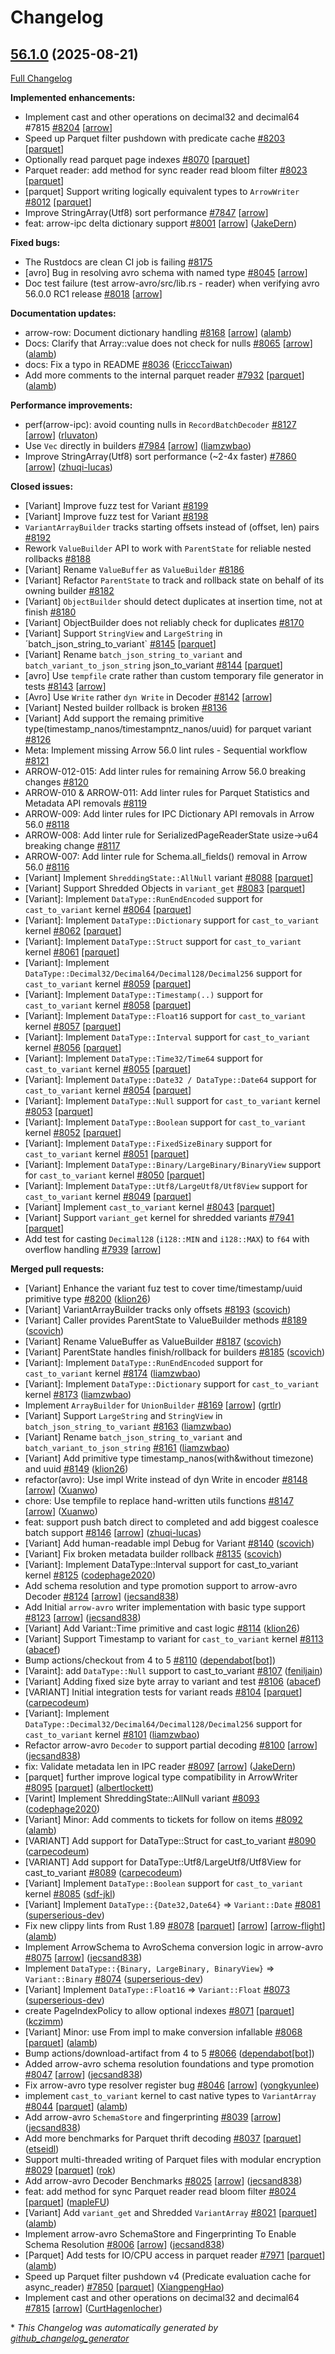 <!---
  Licensed to the Apache Software Foundation (ASF) under one
  or more contributor license agreements.  See the NOTICE file
  distributed with this work for additional information
  regarding copyright ownership.  The ASF licenses this file
  to you under the Apache License, Version 2.0 (the
  "License"); you may not use this file except in compliance
  with the License.  You may obtain a copy of the License at

    http://www.apache.org/licenses/LICENSE-2.0

  Unless required by applicable law or agreed to in writing,
  software distributed under the License is distributed on an
  "AS IS" BASIS, WITHOUT WARRANTIES OR CONDITIONS OF ANY
  KIND, either express or implied.  See the License for the
  specific language governing permissions and limitations
  under the License.
-->

# Changelog

## [56.1.0](https://github.com/apache/arrow-rs/tree/56.1.0) (2025-08-21)

[Full Changelog](https://github.com/apache/arrow-rs/compare/56.0.0...56.1.0)

**Implemented enhancements:**

- Implement cast and other operations on decimal32 and decimal64 \#7815 [\#8204](https://github.com/apache/arrow-rs/issues/8204) [[arrow](https://github.com/apache/arrow-rs/labels/arrow)]
- Speed up Parquet filter pushdown with predicate cache [\#8203](https://github.com/apache/arrow-rs/issues/8203) [[parquet](https://github.com/apache/arrow-rs/labels/parquet)]
- Optionally read parquet page indexes [\#8070](https://github.com/apache/arrow-rs/issues/8070) [[parquet](https://github.com/apache/arrow-rs/labels/parquet)]
- Parquet reader: add method for sync reader read bloom filter [\#8023](https://github.com/apache/arrow-rs/issues/8023) [[parquet](https://github.com/apache/arrow-rs/labels/parquet)]
- \[parquet\] Support writing logically equivalent types  to `ArrowWriter` [\#8012](https://github.com/apache/arrow-rs/issues/8012) [[parquet](https://github.com/apache/arrow-rs/labels/parquet)]
- Improve StringArray\(Utf8\) sort performance [\#7847](https://github.com/apache/arrow-rs/issues/7847) [[arrow](https://github.com/apache/arrow-rs/labels/arrow)]
- feat: arrow-ipc delta dictionary support [\#8001](https://github.com/apache/arrow-rs/pull/8001) [[arrow](https://github.com/apache/arrow-rs/labels/arrow)] ([JakeDern](https://github.com/JakeDern))

**Fixed bugs:**

- The Rustdocs are clean CI job is failing [\#8175](https://github.com/apache/arrow-rs/issues/8175)
- \[avro\] Bug in resolving avro schema with named type [\#8045](https://github.com/apache/arrow-rs/issues/8045) [[arrow](https://github.com/apache/arrow-rs/labels/arrow)]
- Doc test failure \(test arrow-avro/src/lib.rs - reader\) when verifying avro 56.0.0 RC1 release [\#8018](https://github.com/apache/arrow-rs/issues/8018) [[arrow](https://github.com/apache/arrow-rs/labels/arrow)]

**Documentation updates:**

- arrow-row: Document dictionary handling [\#8168](https://github.com/apache/arrow-rs/pull/8168) [[arrow](https://github.com/apache/arrow-rs/labels/arrow)] ([alamb](https://github.com/alamb))
- Docs: Clarify that Array::value does not check for nulls [\#8065](https://github.com/apache/arrow-rs/pull/8065) [[arrow](https://github.com/apache/arrow-rs/labels/arrow)] ([alamb](https://github.com/alamb))
- docs: Fix a  typo in README [\#8036](https://github.com/apache/arrow-rs/pull/8036) ([EricccTaiwan](https://github.com/EricccTaiwan))
- Add more comments to the internal parquet reader [\#7932](https://github.com/apache/arrow-rs/pull/7932) [[parquet](https://github.com/apache/arrow-rs/labels/parquet)] ([alamb](https://github.com/alamb))

**Performance improvements:**

- perf\(arrow-ipc\): avoid counting nulls in `RecordBatchDecoder` [\#8127](https://github.com/apache/arrow-rs/pull/8127) [[arrow](https://github.com/apache/arrow-rs/labels/arrow)] ([rluvaton](https://github.com/rluvaton))
- Use `Vec` directly in builders [\#7984](https://github.com/apache/arrow-rs/pull/7984) [[arrow](https://github.com/apache/arrow-rs/labels/arrow)] ([liamzwbao](https://github.com/liamzwbao))
- Improve StringArray\(Utf8\) sort performance \(~2-4x faster\) [\#7860](https://github.com/apache/arrow-rs/pull/7860) [[arrow](https://github.com/apache/arrow-rs/labels/arrow)] ([zhuqi-lucas](https://github.com/zhuqi-lucas))

**Closed issues:**

- \[Variant\] Improve fuzz test for Variant [\#8199](https://github.com/apache/arrow-rs/issues/8199)
- \[Variant\] Improve fuzz test for Variant [\#8198](https://github.com/apache/arrow-rs/issues/8198)
- `VariantArrayBuilder` tracks starting offsets instead of \(offset, len\) pairs [\#8192](https://github.com/apache/arrow-rs/issues/8192)
- Rework `ValueBuilder` API to work with `ParentState` for reliable nested rollbacks [\#8188](https://github.com/apache/arrow-rs/issues/8188)
- \[Variant\] Rename `ValueBuffer` as `ValueBuilder` [\#8186](https://github.com/apache/arrow-rs/issues/8186)
- \[Variant\] Refactor `ParentState` to track and rollback state on behalf of its owning builder [\#8182](https://github.com/apache/arrow-rs/issues/8182)
- \[Variant\] `ObjectBuilder` should detect duplicates at insertion time, not at finish [\#8180](https://github.com/apache/arrow-rs/issues/8180)
- \[Variant\] ObjectBuilder does not reliably check for duplicates [\#8170](https://github.com/apache/arrow-rs/issues/8170)
- [Variant] Support `StringView` and `LargeString` in ´batch_json_string_to_variant` [\#8145](https://github.com/apache/arrow-rs/issues/8145) [[parquet](https://github.com/apache/arrow-rs/labels/parquet)]
- \[Variant\] Rename `batch_json_string_to_variant` and `batch_variant_to_json_string` json\_to\_variant [\#8144](https://github.com/apache/arrow-rs/issues/8144) [[parquet](https://github.com/apache/arrow-rs/labels/parquet)]
- \[avro\] Use `tempfile` crate rather than custom temporary file generator in tests [\#8143](https://github.com/apache/arrow-rs/issues/8143) [[arrow](https://github.com/apache/arrow-rs/labels/arrow)]
- \[Avro\] Use `Write` rather   `dyn Write` in Decoder [\#8142](https://github.com/apache/arrow-rs/issues/8142) [[arrow](https://github.com/apache/arrow-rs/labels/arrow)]
- \[Variant\] Nested builder rollback is broken [\#8136](https://github.com/apache/arrow-rs/issues/8136)
- \[Variant\] Add support the remaing primitive type\(timestamp\_nanos/timestampntz\_nanos/uuid\) for parquet variant [\#8126](https://github.com/apache/arrow-rs/issues/8126)
- Meta: Implement missing Arrow 56.0 lint rules - Sequential workflow [\#8121](https://github.com/apache/arrow-rs/issues/8121)
- ARROW-012-015: Add linter rules for remaining Arrow 56.0 breaking changes [\#8120](https://github.com/apache/arrow-rs/issues/8120)
- ARROW-010 & ARROW-011: Add linter rules for Parquet Statistics and Metadata API removals [\#8119](https://github.com/apache/arrow-rs/issues/8119)
- ARROW-009: Add linter rules for IPC Dictionary API removals in Arrow 56.0 [\#8118](https://github.com/apache/arrow-rs/issues/8118)
- ARROW-008: Add linter rule for SerializedPageReaderState usize→u64 breaking change [\#8117](https://github.com/apache/arrow-rs/issues/8117)
- ARROW-007: Add linter rule for Schema.all\_fields\(\) removal in Arrow 56.0 [\#8116](https://github.com/apache/arrow-rs/issues/8116)
- \[Variant\] Implement `ShreddingState::AllNull` variant  [\#8088](https://github.com/apache/arrow-rs/issues/8088) [[parquet](https://github.com/apache/arrow-rs/labels/parquet)]
- \[Variant\] Support Shredded Objects in `variant_get` [\#8083](https://github.com/apache/arrow-rs/issues/8083) [[parquet](https://github.com/apache/arrow-rs/labels/parquet)]
- \[Variant\]: Implement `DataType::RunEndEncoded` support for `cast_to_variant` kernel [\#8064](https://github.com/apache/arrow-rs/issues/8064) [[parquet](https://github.com/apache/arrow-rs/labels/parquet)]
- \[Variant\]: Implement `DataType::Dictionary` support for `cast_to_variant` kernel [\#8062](https://github.com/apache/arrow-rs/issues/8062) [[parquet](https://github.com/apache/arrow-rs/labels/parquet)]
- \[Variant\]: Implement `DataType::Struct` support for `cast_to_variant` kernel [\#8061](https://github.com/apache/arrow-rs/issues/8061) [[parquet](https://github.com/apache/arrow-rs/labels/parquet)]
- \[Variant\]: Implement `DataType::Decimal32/Decimal64/Decimal128/Decimal256` support for `cast_to_variant` kernel [\#8059](https://github.com/apache/arrow-rs/issues/8059) [[parquet](https://github.com/apache/arrow-rs/labels/parquet)]
- \[Variant\]: Implement `DataType::Timestamp(..)` support for `cast_to_variant` kernel [\#8058](https://github.com/apache/arrow-rs/issues/8058) [[parquet](https://github.com/apache/arrow-rs/labels/parquet)]
- \[Variant\]: Implement `DataType::Float16` support for `cast_to_variant` kernel [\#8057](https://github.com/apache/arrow-rs/issues/8057) [[parquet](https://github.com/apache/arrow-rs/labels/parquet)]
- \[Variant\]: Implement `DataType::Interval` support for `cast_to_variant` kernel [\#8056](https://github.com/apache/arrow-rs/issues/8056) [[parquet](https://github.com/apache/arrow-rs/labels/parquet)]
- \[Variant\]: Implement `DataType::Time32/Time64` support for `cast_to_variant` kernel [\#8055](https://github.com/apache/arrow-rs/issues/8055) [[parquet](https://github.com/apache/arrow-rs/labels/parquet)]
- \[Variant\]: Implement `DataType::Date32 / DataType::Date64` support for `cast_to_variant` kernel [\#8054](https://github.com/apache/arrow-rs/issues/8054) [[parquet](https://github.com/apache/arrow-rs/labels/parquet)]
- \[Variant\]: Implement `DataType::Null` support for `cast_to_variant` kernel [\#8053](https://github.com/apache/arrow-rs/issues/8053) [[parquet](https://github.com/apache/arrow-rs/labels/parquet)]
- \[Variant\]: Implement `DataType::Boolean` support for `cast_to_variant` kernel [\#8052](https://github.com/apache/arrow-rs/issues/8052) [[parquet](https://github.com/apache/arrow-rs/labels/parquet)]
- \[Variant\]: Implement `DataType::FixedSizeBinary` support for `cast_to_variant` kernel [\#8051](https://github.com/apache/arrow-rs/issues/8051) [[parquet](https://github.com/apache/arrow-rs/labels/parquet)]
- \[Variant\]: Implement `DataType::Binary/LargeBinary/BinaryView` support for `cast_to_variant` kernel [\#8050](https://github.com/apache/arrow-rs/issues/8050) [[parquet](https://github.com/apache/arrow-rs/labels/parquet)]
- \[Variant\]: Implement `DataType::Utf8/LargeUtf8/Utf8View` support for `cast_to_variant` kernel [\#8049](https://github.com/apache/arrow-rs/issues/8049) [[parquet](https://github.com/apache/arrow-rs/labels/parquet)]
- \[Variant\] Implement `cast_to_variant` kernel [\#8043](https://github.com/apache/arrow-rs/issues/8043) [[parquet](https://github.com/apache/arrow-rs/labels/parquet)]
- \[Variant\] Support `variant_get` kernel for shredded variants [\#7941](https://github.com/apache/arrow-rs/issues/7941) [[parquet](https://github.com/apache/arrow-rs/labels/parquet)]
- Add test for casting `Decimal128` \(`i128::MIN` and `i128::MAX`\) to `f64` with overflow handling [\#7939](https://github.com/apache/arrow-rs/issues/7939) [[arrow](https://github.com/apache/arrow-rs/labels/arrow)]

**Merged pull requests:**

- \[Variant\] Enhance the variant fuz test to cover time/timestamp/uuid primitive type [\#8200](https://github.com/apache/arrow-rs/pull/8200) ([klion26](https://github.com/klion26))
- \[Variant\] VariantArrayBuilder tracks only offsets [\#8193](https://github.com/apache/arrow-rs/pull/8193) ([scovich](https://github.com/scovich))
- \[Variant\] Caller provides ParentState to ValueBuilder methods [\#8189](https://github.com/apache/arrow-rs/pull/8189) ([scovich](https://github.com/scovich))
- \[Variant\] Rename ValueBuffer as ValueBuilder [\#8187](https://github.com/apache/arrow-rs/pull/8187) ([scovich](https://github.com/scovich))
- \[Variant\] ParentState handles finish/rollback for builders [\#8185](https://github.com/apache/arrow-rs/pull/8185) ([scovich](https://github.com/scovich))
- \[Variant\]: Implement `DataType::RunEndEncoded` support for `cast_to_variant` kernel [\#8174](https://github.com/apache/arrow-rs/pull/8174) ([liamzwbao](https://github.com/liamzwbao))
- \[Variant\]: Implement `DataType::Dictionary` support for `cast_to_variant` kernel [\#8173](https://github.com/apache/arrow-rs/pull/8173) ([liamzwbao](https://github.com/liamzwbao))
- Implement `ArrayBuilder` for `UnionBuilder` [\#8169](https://github.com/apache/arrow-rs/pull/8169) [[arrow](https://github.com/apache/arrow-rs/labels/arrow)] ([grtlr](https://github.com/grtlr))
- \[Variant\] Support `LargeString` and `StringView` in `batch_json_string_to_variant` [\#8163](https://github.com/apache/arrow-rs/pull/8163) ([liamzwbao](https://github.com/liamzwbao))
- \[Variant\] Rename `batch_json_string_to_variant` and `batch_variant_to_json_string` [\#8161](https://github.com/apache/arrow-rs/pull/8161) ([liamzwbao](https://github.com/liamzwbao))
- \[Variant\] Add primitive type timestamp\_nanos\(with&without timezone\) and uuid [\#8149](https://github.com/apache/arrow-rs/pull/8149) ([klion26](https://github.com/klion26))
- refactor\(avro\): Use impl Write instead of dyn Write in encoder [\#8148](https://github.com/apache/arrow-rs/pull/8148) [[arrow](https://github.com/apache/arrow-rs/labels/arrow)] ([Xuanwo](https://github.com/Xuanwo))
- chore: Use tempfile to replace hand-written utils functions [\#8147](https://github.com/apache/arrow-rs/pull/8147) [[arrow](https://github.com/apache/arrow-rs/labels/arrow)] ([Xuanwo](https://github.com/Xuanwo))
- feat: support push batch direct to completed and add biggest coalesce batch support [\#8146](https://github.com/apache/arrow-rs/pull/8146) [[arrow](https://github.com/apache/arrow-rs/labels/arrow)] ([zhuqi-lucas](https://github.com/zhuqi-lucas))
- \[Variant\] Add human-readable impl Debug for Variant [\#8140](https://github.com/apache/arrow-rs/pull/8140) ([scovich](https://github.com/scovich))
- \[Variant\] Fix broken metadata builder rollback [\#8135](https://github.com/apache/arrow-rs/pull/8135) ([scovich](https://github.com/scovich))
- \[Variant\]: Implement DataType::Interval support for cast\_to\_variant kernel [\#8125](https://github.com/apache/arrow-rs/pull/8125) ([codephage2020](https://github.com/codephage2020))
- Add schema resolution and type promotion support to arrow-avro Decoder [\#8124](https://github.com/apache/arrow-rs/pull/8124) [[arrow](https://github.com/apache/arrow-rs/labels/arrow)] ([jecsand838](https://github.com/jecsand838))
- Add Initial `arrow-avro` writer implementation with basic type support [\#8123](https://github.com/apache/arrow-rs/pull/8123) [[arrow](https://github.com/apache/arrow-rs/labels/arrow)] ([jecsand838](https://github.com/jecsand838))
- \[Variant\] Add Variant::Time primitive and cast logic [\#8114](https://github.com/apache/arrow-rs/pull/8114) ([klion26](https://github.com/klion26))
- \[Variant\] Support Timestamp to variant for `cast_to_variant` kernel [\#8113](https://github.com/apache/arrow-rs/pull/8113) ([abacef](https://github.com/abacef))
- Bump actions/checkout from 4 to 5 [\#8110](https://github.com/apache/arrow-rs/pull/8110) ([dependabot[bot]](https://github.com/apps/dependabot))
- \[Varaint\]: add `DataType::Null` support to cast\_to\_variant [\#8107](https://github.com/apache/arrow-rs/pull/8107) ([feniljain](https://github.com/feniljain))
- \[Variant\] Adding fixed size byte array to variant and test [\#8106](https://github.com/apache/arrow-rs/pull/8106) ([abacef](https://github.com/abacef))
- \[VARIANT\] Initial integration tests for variant reads [\#8104](https://github.com/apache/arrow-rs/pull/8104) [[parquet](https://github.com/apache/arrow-rs/labels/parquet)] ([carpecodeum](https://github.com/carpecodeum))
- \[Variant\]: Implement `DataType::Decimal32/Decimal64/Decimal128/Decimal256` support for `cast_to_variant` kernel [\#8101](https://github.com/apache/arrow-rs/pull/8101) ([liamzwbao](https://github.com/liamzwbao))
- Refactor arrow-avro `Decoder` to support partial decoding [\#8100](https://github.com/apache/arrow-rs/pull/8100) [[arrow](https://github.com/apache/arrow-rs/labels/arrow)] ([jecsand838](https://github.com/jecsand838))
- fix: Validate metadata len in IPC reader  [\#8097](https://github.com/apache/arrow-rs/pull/8097) [[arrow](https://github.com/apache/arrow-rs/labels/arrow)] ([JakeDern](https://github.com/JakeDern))
- \[parquet\] further improve logical type compatibility in ArrowWriter [\#8095](https://github.com/apache/arrow-rs/pull/8095) [[parquet](https://github.com/apache/arrow-rs/labels/parquet)] ([albertlockett](https://github.com/albertlockett))
- \[Varint\] Implement ShreddingState::AllNull variant [\#8093](https://github.com/apache/arrow-rs/pull/8093) ([codephage2020](https://github.com/codephage2020))
- \[Variant\] Minor: Add comments to tickets for follow on items [\#8092](https://github.com/apache/arrow-rs/pull/8092) ([alamb](https://github.com/alamb))
- \[VARIANT\] Add support for DataType::Struct for cast\_to\_variant [\#8090](https://github.com/apache/arrow-rs/pull/8090) ([carpecodeum](https://github.com/carpecodeum))
- \[VARIANT\] Add support for DataType::Utf8/LargeUtf8/Utf8View for cast\_to\_variant [\#8089](https://github.com/apache/arrow-rs/pull/8089) ([carpecodeum](https://github.com/carpecodeum))
- \[Variant\] Implement `DataType::Boolean` support for `cast_to_variant` kernel [\#8085](https://github.com/apache/arrow-rs/pull/8085) ([sdf-jkl](https://github.com/sdf-jkl))
- \[Variant\] Implement `DataType::{Date32,Date64}` =\> `Variant::Date` [\#8081](https://github.com/apache/arrow-rs/pull/8081) ([superserious-dev](https://github.com/superserious-dev))
- Fix new clippy lints from Rust 1.89 [\#8078](https://github.com/apache/arrow-rs/pull/8078) [[parquet](https://github.com/apache/arrow-rs/labels/parquet)] [[arrow](https://github.com/apache/arrow-rs/labels/arrow)] [[arrow-flight](https://github.com/apache/arrow-rs/labels/arrow-flight)] ([alamb](https://github.com/alamb))
- Implement ArrowSchema to AvroSchema conversion logic in arrow-avro [\#8075](https://github.com/apache/arrow-rs/pull/8075) [[arrow](https://github.com/apache/arrow-rs/labels/arrow)] ([jecsand838](https://github.com/jecsand838))
- Implement `DataType::{Binary, LargeBinary, BinaryView}` =\> `Variant::Binary` [\#8074](https://github.com/apache/arrow-rs/pull/8074) ([superserious-dev](https://github.com/superserious-dev))
- \[Variant\] Implement `DataType::Float16` =\> `Variant::Float` [\#8073](https://github.com/apache/arrow-rs/pull/8073) ([superserious-dev](https://github.com/superserious-dev))
- create PageIndexPolicy to allow optional indexes [\#8071](https://github.com/apache/arrow-rs/pull/8071) [[parquet](https://github.com/apache/arrow-rs/labels/parquet)] ([kczimm](https://github.com/kczimm))
- \[Variant\] Minor: use From impl to make conversion infallable [\#8068](https://github.com/apache/arrow-rs/pull/8068) [[parquet](https://github.com/apache/arrow-rs/labels/parquet)] ([alamb](https://github.com/alamb))
- Bump actions/download-artifact from 4 to 5 [\#8066](https://github.com/apache/arrow-rs/pull/8066) ([dependabot[bot]](https://github.com/apps/dependabot))
- Added arrow-avro schema resolution foundations and type promotion [\#8047](https://github.com/apache/arrow-rs/pull/8047) [[arrow](https://github.com/apache/arrow-rs/labels/arrow)] ([jecsand838](https://github.com/jecsand838))
- Fix arrow-avro type resolver register bug [\#8046](https://github.com/apache/arrow-rs/pull/8046) [[arrow](https://github.com/apache/arrow-rs/labels/arrow)] ([yongkyunlee](https://github.com/yongkyunlee))
- implement `cast_to_variant` kernel to cast native types to `VariantArray` [\#8044](https://github.com/apache/arrow-rs/pull/8044) [[parquet](https://github.com/apache/arrow-rs/labels/parquet)] ([alamb](https://github.com/alamb))
- Add arrow-avro `SchemaStore` and fingerprinting [\#8039](https://github.com/apache/arrow-rs/pull/8039) [[arrow](https://github.com/apache/arrow-rs/labels/arrow)] ([jecsand838](https://github.com/jecsand838))
- Add more benchmarks for Parquet thrift decoding [\#8037](https://github.com/apache/arrow-rs/pull/8037) [[parquet](https://github.com/apache/arrow-rs/labels/parquet)] ([etseidl](https://github.com/etseidl))
- Support multi-threaded writing of Parquet files with modular encryption [\#8029](https://github.com/apache/arrow-rs/pull/8029) [[parquet](https://github.com/apache/arrow-rs/labels/parquet)] ([rok](https://github.com/rok))
- Add arrow-avro Decoder Benchmarks  [\#8025](https://github.com/apache/arrow-rs/pull/8025) [[arrow](https://github.com/apache/arrow-rs/labels/arrow)] ([jecsand838](https://github.com/jecsand838))
- feat: add method for sync Parquet reader read bloom filter [\#8024](https://github.com/apache/arrow-rs/pull/8024) [[parquet](https://github.com/apache/arrow-rs/labels/parquet)] ([mapleFU](https://github.com/mapleFU))
- \[Variant\] Add `variant_get` and Shredded `VariantArray` [\#8021](https://github.com/apache/arrow-rs/pull/8021) [[parquet](https://github.com/apache/arrow-rs/labels/parquet)] ([alamb](https://github.com/alamb))
- Implement arrow-avro SchemaStore and Fingerprinting To Enable Schema Resolution [\#8006](https://github.com/apache/arrow-rs/pull/8006) [[arrow](https://github.com/apache/arrow-rs/labels/arrow)] ([jecsand838](https://github.com/jecsand838))
- \[Parquet\] Add tests for IO/CPU access in parquet reader [\#7971](https://github.com/apache/arrow-rs/pull/7971) [[parquet](https://github.com/apache/arrow-rs/labels/parquet)] ([alamb](https://github.com/alamb))
- Speed up Parquet filter pushdown v4 \(Predicate evaluation cache for async\_reader\) [\#7850](https://github.com/apache/arrow-rs/pull/7850) [[parquet](https://github.com/apache/arrow-rs/labels/parquet)] ([XiangpengHao](https://github.com/XiangpengHao))
- Implement cast and other operations on decimal32 and decimal64 [\#7815](https://github.com/apache/arrow-rs/pull/7815) [[arrow](https://github.com/apache/arrow-rs/labels/arrow)] ([CurtHagenlocher](https://github.com/CurtHagenlocher))



\* *This Changelog was automatically generated by [github_changelog_generator](https://github.com/github-changelog-generator/github-changelog-generator)*
